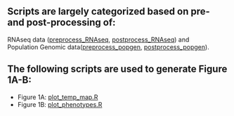 ## Scripts are largely categorized based on pre- and post-processing of:
RNAseq data ([preprocess_RNAseq](https://github.com/malballinger/BallingerMack_NYBZase_2022/tree/main/code/preprocess_RNAseq), [postprocess_RNAseq](https://github.com/malballinger/BallingerMack_NYBZase_2022/tree/main/code/postprocess_RNAseq)) and \
Population Genomic data([preprocess_popgen](https://github.com/malballinger/BallingerMack_NYBZase_2022/tree/main/code/preprocess_popgen), [postprocess_popgen](https://github.com/malballinger/BallingerMack_NYBZase_2022/tree/main/code/postprocess_popgen)).
&nbsp;
&nbsp;
## The following scripts are used to generate Figure 1A-B:
- Figure 1A: [plot_temp_map.R](https://github.com/malballinger/BallingerMack_NYBZase_2022/blob/main/code/plot_temp_map.R)
- Figure 1B: [plot_phenotypes.R](https://github.com/malballinger/BallingerMack_NYBZase_2022/blob/main/code/plot_phenotypes.R)